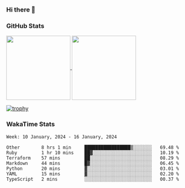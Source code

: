 ### Hi there 👋

### GitHub Stats

<a href="https://github.com/anuraghazra/github-readme-stats">
  <img align="center" height="170px" src="https://github-readme-stats.vercel.app/api/top-langs/?username=tksfjt1024&layout=compact&count_private=true&show_icons=true&show_icons=true&theme=graywhite" />
</a>
<a href="https://github.com/anuraghazra/github-readme-stats">
  <img align="center" height="170px" src="https://github-readme-stats.vercel.app/api?username=tksfjt1024&count_private=true&show_icons=true&show_icons=true&theme=graywhite" />
</a>

[![trophy](https://github-profile-trophy.vercel.app/?username=tksfjt1024)](https://github.com/ryo-ma/github-profile-trophy)

### WakaTime Stats

<!--START_SECTION:waka-->
```text
Week: 10 January, 2024 - 16 January, 2024

Other        8 hrs 1 min     █████████████████▒░░░░░░░   69.48 % 
Ruby         1 hr 10 mins    ██▓░░░░░░░░░░░░░░░░░░░░░░   10.19 % 
Terraform    57 mins         ██░░░░░░░░░░░░░░░░░░░░░░░   08.29 % 
Markdown     44 mins         █▓░░░░░░░░░░░░░░░░░░░░░░░   06.45 % 
Python       20 mins         ▓░░░░░░░░░░░░░░░░░░░░░░░░   03.01 % 
YAML         15 mins         ▓░░░░░░░░░░░░░░░░░░░░░░░░   02.20 % 
TypeScript   2 mins          ░░░░░░░░░░░░░░░░░░░░░░░░░   00.37 % 
```
<!--END_SECTION:waka-->

